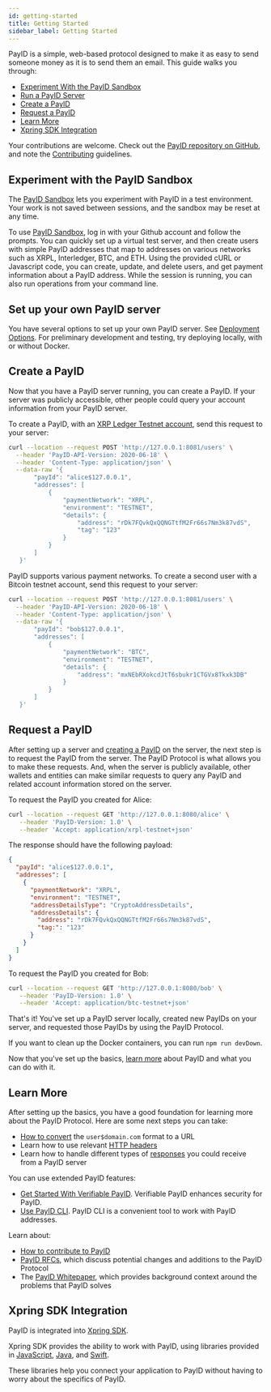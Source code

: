 ```yaml
---
id: getting-started
title: Getting Started
sidebar_label: Getting Started
---
```


PayID is a simple, web-based protocol designed to make it as easy to send someone money as it is to send them an email. This guide walks you through:

- [Experiment With the PayID Sandbox](#experiment-with-the-payid-sandbox)
- [Run a PayID Server](#run-a-payid-server)
- [Create a PayID](#create-a-payid)
- [Request a PayID](#request-a-payid)
- [Learn More](#learn-more)
- [Xpring SDK Integration](#xpring-sdk-integration)

Your contributions are welcome. Check out the [PayID repository on GitHub](https://github.com/payid-org/payid), and note the [Contributing](https://github.com/payid-org/payid/blob/master/CONTRIBUTING.md) guidelines.

## Experiment with the PayID Sandbox

The [PayID Sandbox](https://payid.org/sandbox) lets you experiment with PayID in a test environment. Your work is not saved between sessions, and the sandbox may be reset at any time.

To use [PayID Sandbox](https://payid.org/sandbox), log in with your Github account and follow the prompts. You can quickly set up a virtual test server, and then create users with simple PayID addresses that map to addresses on various networks such as XRPL, Interledger, BTC, and ETH. Using the provided cURL or Javascript code, you can create, update, and delete users, and get payment information about a PayID address. While the session is running, you can also run operations from your command line.

## Set up your own PayID server

You have several options to set up your own PayID server. See [Deployment Options](intro-deploy). For preliminary development and testing, try deploying locally, with or without Docker.

## Create a PayID

Now that you have a PayID server running, you can create a PayID. If your server was publicly accessible, other people could query your account information from your PayID server.

To create a PayID, with an [XRP Ledger Testnet account](https://xrpl.org/xrp-testnet-faucet.html), send this request to your server:

```bash
curl --location --request POST 'http://127.0.0.1:8081/users' \
  --header 'PayID-API-Version: 2020-06-18' \
  --header 'Content-Type: application/json' \
  --data-raw '{
       "payId": "alice$127.0.0.1",
       "addresses": [
           {
               "paymentNetwork": "XRPL",
               "environment": "TESTNET",
               "details": {
                   "address": "rDk7FQvkQxQQNGTtfM2Fr66s7Nm3k87vdS",
                   "tag": "123"
               }
           }
       ]
   }'
```

PayID supports various payment networks. To create a second user with a Bitcoin testnet account, send this request to your server:

```bash
curl --location --request POST 'http://127.0.0.1:8081/users' \
  --header 'PayID-API-Version: 2020-06-18' \
  --header 'Content-Type: application/json' \
  --data-raw '{
       "payId": "bob$127.0.0.1",
       "addresses": [
           {
               "paymentNetwork": "BTC",
               "environment": "TESTNET",
               "details": {
                   "address": "mxNEbRXokcdJtT6sbukr1CTGVx8Tkxk3DB"
               }
           }
       ]
   }'
```

## Request a PayID

After setting up a server and [creating a PayID](#create-a-payid) on the server, the next step is to request the PayID from the server. The PayID Protocol is what allows you to make these requests. And, when the server is publicly available, other wallets and entities can make similar requests to query any PayID and related account information stored on the server.

To request the PayID you created for Alice:

```bash
curl --location --request GET 'http://127.0.0.1:8080/alice' \
   --header 'PayID-Version: 1.0' \
   --header 'Accept: application/xrpl-testnet+json'
```

The response should have the following payload:

```json
{
  "payId": "alice$127.0.0.1",
  "addresses": [
    {
      "paymentNetwork": "XRPL",
      "environment": "TESTNET",
      "addressDetailsType": "CryptoAddressDetails",
      "addressDetails": {
        "address": "rDk7FQvkQxQQNGTtfM2Fr66s7Nm3k87vdS",
        "tag:": "123"
      }
    }
  ]
}
```

To request the PayID you created for Bob:

```bash
curl --location --request GET 'http://127.0.0.1:8080/bob' \
   --header 'PayID-Version: 1.0' \
   --header 'Accept: application/btc-testnet+json'
```

That's it! You've set up a PayID server locally, created new PayIDs on your server, and requested those PayIDs by using the PayID Protocol.

If you want to clean up the Docker containers, you can run `npm run devDown`.

Now that you've set up the basics, [learn more](#learn-more) about PayID and what you can do with it.

## Learn More

After setting up the basics, you have a good foundation for learning more about the PayID Protocol. Here are some next steps you can take:

- [How to convert](https://github.com/xpring-eng/xpring-js#usage-payid) the `user$domain.com` format to a URL
- Learn how to use relevant [HTTP headers](payid-headers)
- Learn how to handle different types of [responses](https://api.payid.org/?version=latest) you could receive from a PayID server

You can use extended PayID features:

- [Get Started With Verifiable PayID](verifiable-payid). Verifiable PayID enhances security for PayID.
- [Use PayID CLI](payid-cli). PayID CLI is a convenient tool to work with PayID addresses.

Learn about:

- [How to contribute to PayID](https://github.com/payid-org/payid/blob/master/CONTRIBUTING.md)
- [PayID RFCs](https://github.com/payid-org/rfcs), which discuss potential changes and additions to the PayID Protocol
- The [PayID Whitepaper](https://payid.org/whitepaper.pdf), which provides background context around the problems that PayID solves

## Xpring SDK Integration

PayID is integrated into [Xpring SDK](https://github.com/xpring-eng/xpring-sdk).

Xpring SDK provides the ability to work with PayID, using libraries provided in [JavaScript](https://github.com/xpring-eng/xpring-js), [Java](https://github.com/xpring-eng/xpring4j), and [Swift](https://github.com/xpring-eng/xpringkit).

These libraries help you connect your application to PayID without having to worry about the specifics of PayID.
